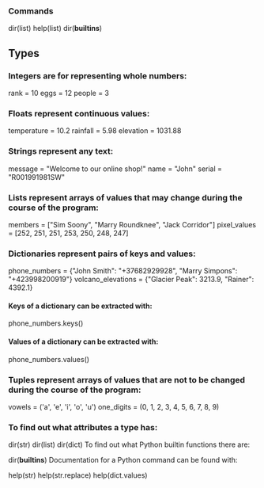  ### Commands
 dir(list)
 help(list)
 dir(__builtins__)


 ## Types

### Integers are for representing whole numbers:

rank = 10
eggs = 12
people = 3

### Floats represent continuous values:

temperature = 10.2
rainfall = 5.98
elevation = 1031.88

### Strings represent any text:

message = "Welcome to our online shop!"
name = "John"
serial = "R001991981SW"

### Lists represent arrays of values that may change during the course of the program:

members = ["Sim Soony", "Marry Roundknee", "Jack Corridor"]
pixel_values = [252, 251, 251, 253, 250, 248, 247]

### Dictionaries represent pairs of keys and values:

phone_numbers = {"John Smith": "+37682929928", "Marry Simpons": "+423998200919"}
volcano_elevations = {"Glacier Peak": 3213.9, "Rainer": 4392.1}
#### Keys of a dictionary can be extracted with:

phone_numbers.keys()
#### Values of a dictionary can be extracted with:

phone_numbers.values()

### Tuples represent arrays of values that are not to be changed during the course of the program:

vowels = ('a', 'e', 'i', 'o', 'u')
one_digits = (0, 1, 2, 3, 4, 5, 6, 7, 8, 9)

### To find out what attributes a type has:

dir(str)
dir(list)
dir(dict)
To find out what Python builtin functions there are:

dir(__builtins__)
Documentation for a Python command can be found with:

help(str)
help(str.replace)
help(dict.values)

